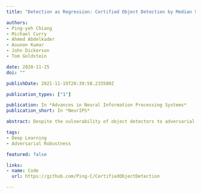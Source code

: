 ```yaml
---
title: "Detection as Regression: Certified Object Detection by Median Smoothing"

authors:
- Ping-yeh Chiang
- Michael Curry
- Ahmed Abdelkader
- Aounon Kumar
- John Dickerson
- Tom Goldstein

date: 2020-11-25
doi: ""

publishDate: 2021-11-19T20:39:58.233580Z

publication_types: ["1"]

publication: In *Advances in Neural Information Processing Systems*
publication_short: In *NeurIPS*

abstract: Despite the vulnerability of object detectors to adversarial attacks, very few defenses are known to date. While adversarial training can improve the empirical robustness of image classifiers, a direct extension to object detection is very expensive. This work is motivated by recent progress on certified classification by randomized smoothing. We start by presenting a reduction from object detection to a regression problem. Then, to enable certified regression, where standard mean smoothing fails, we propose median smoothing, which is of independent interest. We obtain the first model-agnostic, training-free, and certified defense for object detection against $\ell_2$-bounded attacks.

tags:
- Deep Learning
- Adversarial Robustness

featured: false

links:
- name: Code
  url: https://github.com/Ping-C/CertifiedObjectDetection

---
```

